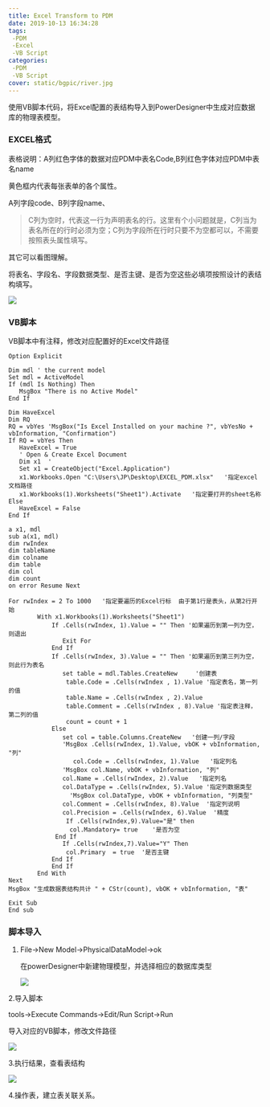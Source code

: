 ```yaml
---
title: Excel Transform to PDM
date: 2019-10-13 16:34:28
tags:
 -PDM
 -Excel
 -VB Script
categories:
 -PDM
 -VB Script
cover: static/bgpic/river.jpg
---
```


使用VB脚本代码，将Excel配置的表结构导入到PowerDesigner中生成对应数据库的物理表模型。

### EXCEL格式

表格说明：A列红色字体的数据对应PDM中表名Code,B列红色字体对应PDM中表名name

黄色框内代表每张表单的各个属性。

A列字段code、B列字段name、

> C列为空时，代表这一行为声明表名的行。这里有个小问题就是，C列当为表名所在的行时必须为空；C列为字段所在行时只要不为空都可以，不需要按照表头属性填写。

其它可以看图理解。

将表名、字段名、字段数据类型、是否主键、是否为空这些必填项按照设计的表结构填写。

![](https://raw.githubusercontent.com/DumboJ/DumboJ.github.io/hexo/source/static/sourcepic/Excel-revse-PDM.png)

### VB脚本

VB脚本中有注释，修改对应配置好的Excel文件路径

```vbscript
Option Explicit
 
Dim mdl ' the current model
Set mdl = ActiveModel
If (mdl Is Nothing) Then
   MsgBox "There is no Active Model"
End If
 
Dim HaveExcel
Dim RQ
RQ = vbYes 'MsgBox("Is Excel Installed on your machine ?", vbYesNo + vbInformation, "Confirmation")
If RQ = vbYes Then
   HaveExcel = True
   ' Open & Create Excel Document
   Dim x1  '
   Set x1 = CreateObject("Excel.Application")
   x1.Workbooks.Open "C:\Users\JP\Desktop\EXCEL_PDM.xlsx"   '指定excel文档路径
   x1.Workbooks(1).Worksheets("Sheet1").Activate   '指定要打开的sheet名称
Else
   HaveExcel = False
End If
 
a x1, mdl
sub a(x1, mdl)
dim rwIndex   
dim tableName
dim colname
dim table
dim col
dim count
on error Resume Next
 
For rwIndex = 2 To 1000   '指定要遍历的Excel行标  由于第1行是表头，从第2行开始
        With x1.Workbooks(1).Worksheets("Sheet1")
            If .Cells(rwIndex, 1).Value = "" Then '如果遍历到第一列为空，则退出
               Exit For
            End If
            If .Cells(rwIndex, 3).Value = "" Then '如果遍历到第三列为空，则此行为表名
               set table = mdl.Tables.CreateNew     '创建表
                table.Code = .Cells(rwIndex , 1).Value '指定表名，第一列的值
                table.Name = .Cells(rwIndex , 2).Value 
                table.Comment = .Cells(rwIndex , 8).Value '指定表注释，第二列的值
                count = count + 1  
            Else
               set col = table.Columns.CreateNew   '创建一列/字段
               'MsgBox .Cells(rwIndex, 1).Value, vbOK + vbInformation, "列"            
                  col.Code = .Cells(rwIndex, 1).Value   '指定列名       
               'MsgBox col.Name, vbOK + vbInformation, "列"
               col.Name = .Cells(rwIndex, 2).Value   '指定列名                        
               col.DataType = .Cells(rwIndex, 5).Value '指定列数据类型           
                 'MsgBox col.DataType, vbOK + vbInformation, "列类型"               
               col.Comment = .Cells(rwIndex, 8).Value  '指定列说明
			   col.Precision = .Cells(rwIndex, 6).Value  '精度
				If .Cells(rwIndex,9).Value="是" then
				 col.Mandatory= true	'是否为空
             End If  
			   If .Cells(rwIndex,7).Value="Y" Then
				col.Primary  = true  '是否主键
            End If
            End If    
        End With
Next
MsgBox "生成数据表结构共计 " + CStr(count), vbOK + vbInformation, "表"
 
Exit Sub
End sub

```

### 脚本导入

1. File→New Model→PhysicalDataModel→ok

   在powerDesigner中新建物理模型，并选择相应的数据库类型

   ![](https://raw.githubusercontent.com/DumboJ/DumboJ.github.io/hexo/source/static/sourcepic/newPdmModel.jpg)

2.导入脚本

tools→Execute Commands→Edit/Run Script→Run

导入对应的VB脚本，修改文件路径

![]( https://raw.githubusercontent.com/DumboJ/DumboJ.github.io/hexo/source/static/sourcepic/runVBScript.jpg )

3.执行结果，查看表结构

![]( https://raw.githubusercontent.com/DumboJ/DumboJ.github.io/hexo/source/static/sourcepic/PDM-tables.jpg )

4.操作表，建立表关联关系。